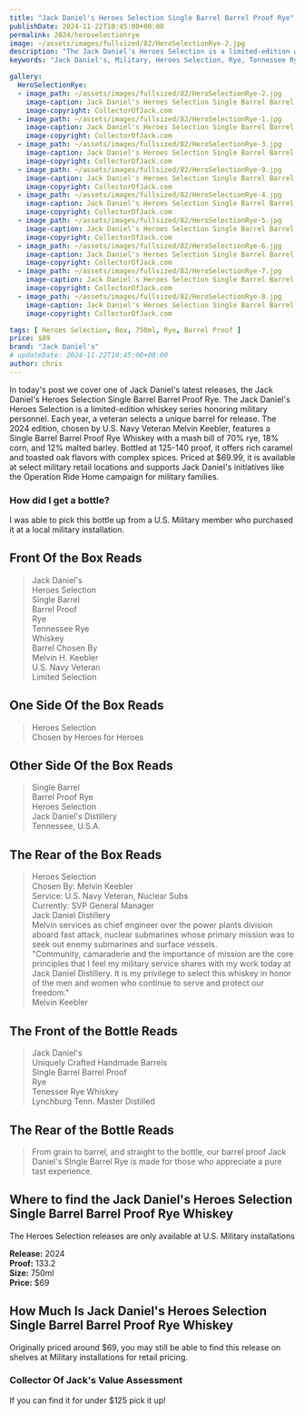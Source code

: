 ```yaml
---
title: "Jack Daniel's Heroes Selection Single Barrel Barrel Proof Rye"
publishDate: 2024-11-22T10:45:00+00:00
permalink: 2024/heroselectionrye
image: ~/assets/images/fullsized/82/HeroSelectionRye-2.jpg
description: "The Jack Daniel's Heroes Selection is a limited-edition whiskey series honoring military personnel. Each year, a veteran selects a unique barrel for release."
keywords: "Jack Daniel's, Military, Heroes Selection, Rye, Tennessee Rye Whiskey"

gallery:
  HeroSelectionRye:
  - image_path: ~/assets/images/fullsized/82/HeroSelectionRye-2.jpg
    image-caption: Jack Daniel's Heroes Selection Single Barrel Barrel Proof Rye Whiskey Front of Box
    image-copyright: CollectorOfJack.com
  - image_path: ~/assets/images/fullsized/82/HeroSelectionRye-1.jpg
    image-caption: Jack Daniel's Heroes Selection Single Barrel Barrel Proof Rye Whiskey Side of Box
    image-copyright: CollectorOfJack.com
  - image_path: ~/assets/images/fullsized/82/HeroSelectionRye-3.jpg
    image-caption: Jack Daniel's Heroes Selection Single Barrel Barrel Proof Rye Whiskey Side of Box
    image-copyright: CollectorOfJack.com
  - image_path: ~/assets/images/fullsized/82/HeroSelectionRye-9.jpg
    image-caption: Jack Daniel's Heroes Selection Single Barrel Barrel Proof Rye Whiskey Rear of Box
    image-copyright: CollectorOfJack.com
  - image_path: ~/assets/images/fullsized/82/HeroSelectionRye-4.jpg
    image-caption: Jack Daniel's Heroes Selection Single Barrel Barrel Proof Rye Whiskey Front of Bottle
    image-copyright: CollectorOfJack.com
  - image_path: ~/assets/images/fullsized/82/HeroSelectionRye-5.jpg
    image-caption: Jack Daniel's Heroes Selection Single Barrel Barrel Proof Rye Whiskey Front of Bottle second dog tag
    image-copyright: CollectorOfJack.com
  - image_path: ~/assets/images/fullsized/82/HeroSelectionRye-6.jpg
    image-caption: Jack Daniel's Heroes Selection Single Barrel Barrel Proof Rye Whiskey Rear of Bottle
    image-copyright: CollectorOfJack.com
  - image_path: ~/assets/images/fullsized/82/HeroSelectionRye-7.jpg
    image-caption: Jack Daniel's Heroes Selection Single Barrel Barrel Proof Rye Whiskey Rear of Bottle v2
    image-copyright: CollectorOfJack.com
  - image_path: ~/assets/images/fullsized/82/HeroSelectionRye-8.jpg
    image-caption: Jack Daniel's Heroes Selection Single Barrel Barrel Proof Rye Whiskey Bottle Neck
    image-copyright: CollectorOfJack.com

tags: [ Heroes Selection, Box, 750ml, Rye, Barrel Proof ]
price: $89
brand: "Jack Daniel's"
# updateDate: 2024-11-22T10:45:00+00:00
author: chris
---
```

In today's post we cover one of Jack Daniel's latest releases, the Jack Daniel's Heroes Selection Single Barrel Barrel Proof Rye. The Jack Daniel's Heroes Selection is a limited-edition whiskey series honoring military personnel. Each year, a veteran selects a unique barrel for release. The 2024 edition, chosen by U.S. Navy Veteran Melvin Keebler, features a Single Barrel Barrel Proof Rye Whiskey with a mash bill of 70% rye, 18% corn, and 12% malted barley. Bottled at 125-140 proof, it offers rich caramel and toasted oak flavors with complex spices. Priced at $69.99, it is available at select military retail locations and supports Jack Daniel's initiatives like the Operation Ride Home campaign for military families.

### How did I get a bottle?
I was able to pick this bottle up from a U.S. Military member who purchased it at a local military installation.

## Front  Of the Box Reads
> Jack Daniel's  
> Heroes Selection  
> Single Barrel  
> Barrel Proof  
> Rye  
> Tennessee Rye  
> Whiskey  
> Barrel Chosen By  
> Melvin H. Keebler  
> U.S. Navy Veteran  
> Limited Selection  


## One Side Of the Box Reads
> Heroes Selection   
> Chosen by Heroes for Heroes

## Other Side Of the Box Reads
> Single Barrel  
> Barrel Proof Rye  
> Heroes Selection   
> Jack Daniel's Distillery  
> Tennessee, U.S.A.  

## The Rear of the Box Reads
> Heroes Selection  
> Chosen By: Melvin Keebler  
> Service: U.S. Navy Veteran, Nuclear Subs  
> Currently: SVP General Manager  
> Jack Daniel Distillery  
> Melvin services as chief engineer over the power plants division aboard fast attack, nuclear submarines whose primary mission was to seek out enemy submarines and surface vessels.  
> "Community, camaraderie and the importance of mission are the core principles that I feel my military service shares with my work today at Jack Daniel Distillery. It is my privilege to select this whiskey in honor of the men and women who continue to serve and protect our freedom."   
> Melvin Keebler  


## The Front of the Bottle Reads
> Jack Daniel's  
> Uniquely Crafted Handmade Barrels  
> Single Barrel Barrel Proof  
> Rye  
> Tenessee Rye Whiskey  
> Lynchburg Tenn. Master Distilled


## The Rear of the Bottle Reads
> From grain to barrel, and straight to the bottle, our barrel proof Jack Daniel's SIngle Barrel Rye is made for those who appreciate a pure tast experience.

## Where to find the Jack Daniel's Heroes Selection Single Barrel Barrel Proof Rye Whiskey
The Heroes Selection releases are only available at U.S. Military installations

**Release:** 2024  
**Proof:** 133.2  
**Size:** 750ml  
**Price:** $69  


## How Much Is Jack Daniel's Heroes Selection Single Barrel Barrel Proof Rye Whiskey
Originally priced around $69, you may still be able to find this release on shelves at Military installations for retail pricing.
 
### Collector Of Jack's Value Assessment
If you can find it for under $125 pick it up!

